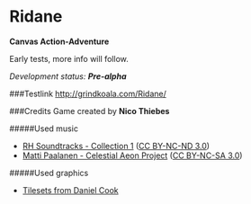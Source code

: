 Ridane
======

**Canvas Action-Adventure**

Early tests, more info will follow.

*Development status: **Pre-alpha***


###Testlink
http://grindkoala.com/Ridane/


###Credits
Game created by **Nico Thiebes**

#####Used music
* [RH Soundtracks - Collection 1](http://music.rhsoundtracks.net/album/collection-1-free-music) ([CC BY-NC-ND 3.0](http://creativecommons.org/licenses/by-nc-nd/3.0/))
* [Matti Paalanen - Celestial Aeon Project](http://www.mattipaalanen.com/projects.html) ([CC BY-NC-SA 3.0](http://creativecommons.org/licenses/by-nc-sa/3.0/))

#####Used graphics
* [Tilesets from Daniel Cook](http://www.lostgarden.com/2006/07/more-free-game-graphics.html)
